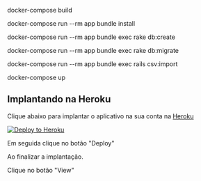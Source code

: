 docker-compose build

docker-compose run --rm app bundle install

docker-compose run --rm app bundle exec rake db:create

docker-compose run --rm app bundle exec rake db:migrate

docker-compose run --rm app bundle exec rails csv:import

docker-compose up

## Implantando na Heroku

Clique abaixo para implantar o aplicativo na sua conta na [Heroku](https://www.heroku.com/)

[![Deploy to Heroku](https://www.herokucdn.com/deploy/button.svg)](https://heroku.com/deploy?template=https://github.com/sergiohc/inep)

Em seguida clique no botão "Deploy"

Ao finalizar a implantação.

Clique no botão "View"

